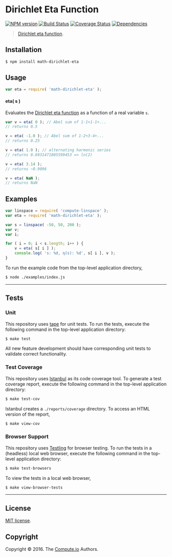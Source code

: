 Dirichlet Eta Function
===
[![NPM version][npm-image]][npm-url] [![Build Status][build-image]][build-url] [![Coverage Status][coverage-image]][coverage-url] [![Dependencies][dependencies-image]][dependencies-url]

> [Dirichlet eta function][eta-function].


## Installation

``` bash
$ npm install math-dirichlet-eta
```


## Usage

``` javascript
var eta = require( 'math-dirichlet-eta' );
```

#### eta( s )

Evaluates the [Dirichlet eta function][eta-function] as a function of a real variable `s`.

``` javascript
var v = eta( 0 ); // Abel sum of 1-1+1-1+...
// returns 0.5

v = eta( -1.0 ); // Abel sum of 1-2+3-4+...
// returns 0.25

v = eta( 1.0 ); // alternating harmonic series
// returns 0.6931471805599453 => ln(2)

v = eta( 3.14 );
// returns ~0.9096

v = eta( NaN );
// returns NaN
```


## Examples

``` javascript
var linspace = require( 'compute-linspace' );
var eta = require( 'math-dirichlet-eta' );

var s = linspace( -50, 50, 200 );
var v;
var i;

for ( i = 0; i < s.length; i++ ) {
	v = eta( s[ i ] );
	console.log( 's: %d, η(s): %d', s[ i ], v );
}
```

To run the example code from the top-level application directory,

``` bash
$ node ./examples/index.js
```


---
## Tests

### Unit

This repository uses [tape][tape] for unit tests. To run the tests, execute the following command in the top-level application directory:

``` bash
$ make test
```

All new feature development should have corresponding unit tests to validate correct functionality.


### Test Coverage

This repository uses [Istanbul][istanbul] as its code coverage tool. To generate a test coverage report, execute the following command in the top-level application directory:

``` bash
$ make test-cov
```

Istanbul creates a `./reports/coverage` directory. To access an HTML version of the report,

``` bash
$ make view-cov
```


### Browser Support

This repository uses [Testling][testling] for browser testing. To run the tests in a (headless) local web browser, execute the following command in the top-level application directory:

``` bash
$ make test-browsers
```

To view the tests in a local web browser,

``` bash
$ make view-browser-tests
```

<!-- [![browser support][browsers-image]][browsers-url] -->


---
## License

[MIT license](http://opensource.org/licenses/MIT).


## Copyright

Copyright &copy; 2016. The [Compute.io][compute-io] Authors.


[npm-image]: http://img.shields.io/npm/v/math-dirichlet-eta.svg
[npm-url]: https://npmjs.org/package/math-dirichlet-eta

[build-image]: http://img.shields.io/travis/math-io/dirichlet-eta/master.svg
[build-url]: https://travis-ci.org/math-io/dirichlet-eta

[coverage-image]: https://img.shields.io/codecov/c/github/math-io/dirichlet-eta/master.svg
[coverage-url]: https://codecov.io/github/math-io/dirichlet-eta?branch=master

[dependencies-image]: http://img.shields.io/david/math-io/dirichlet-eta.svg
[dependencies-url]: https://david-dm.org/math-io/dirichlet-eta

[dev-dependencies-image]: http://img.shields.io/david/dev/math-io/dirichlet-eta.svg
[dev-dependencies-url]: https://david-dm.org/dev/math-io/dirichlet-eta

[github-issues-image]: http://img.shields.io/github/issues/math-io/dirichlet-eta.svg
[github-issues-url]: https://github.com/math-io/dirichlet-eta/issues

[tape]: https://github.com/substack/tape
[istanbul]: https://github.com/gotwarlost/istanbul
[testling]: https://ci.testling.com

[compute-io]: https://github.com/compute-io/
[eta-function]: https://en.wikipedia.org/wiki/Dirichlet_eta_function
